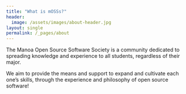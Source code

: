 ```yaml
---
title: "What is mOSSs?"
header:
  image: /assets/images/about-header.jpg
layout: single
permalink: /_pages/about
---
```

The Manoa Open Source Software Society is a community dedicated to spreading knowledge
and experience to all students, regardless of their major.

We aim to provide the means and support to expand and cultivate each one’s skills,
through the experience and philosophy of
open source software!
